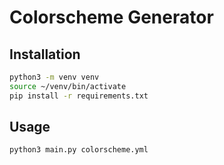 # Colorscheme Generator

## Installation

```bash
python3 -m venv venv
source ~/venv/bin/activate
pip install -r requirements.txt
```

## Usage

```bash
python3 main.py colorscheme.yml
```
